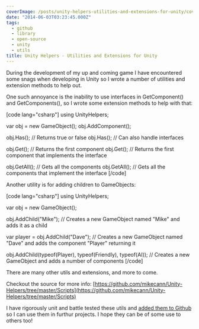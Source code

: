 ```yaml
---
coverImage: /posts/unity-helpers-utilities-and-extensions-for-unity/cover.jpg
date: "2014-06-03T03:23:45.000Z"
tags:
  - github
  - library
  - open-source
  - unity
  - utils
title: Unity Helpers - Utilities and Extensions for Unity
---
```


During the development of my up and coming game I have encountered some snags when developing in Unity so I wrote a number of utilities and extension methods to help out.

<!-- more -->

One such annoyance is the inability to use interfaces in GetComponent() and GetComponents(), so I wrote some extension methods to help with that:

[code lang="csharp"]
using UnityHelpers;

var obj = new GameObject();
obj.AddComponent<MyComponent>();

obj.Has<MyComponent>(); // Returns true or false
obj.Has<IMyComponent>(); // Can also handle interfaces

obj.Get<MyComponent>(); // Returns the first component
obj.Get<IMyComponent>(); // Returns the first component that implements the interface

obj.GetAll<MyComponent>(); // Gets all the components
obj.GetAll<IMyComponent>(); // Gets all the components that implement the interface
[/code]

Another utility is for adding children to GameObjects:

[code lang="csharp"]
using UnityHelpers;

var obj = new GameObject();

obj.AddChild(&quot;Mike&quot;); // Creates a new GameObject named &quot;Mike&quot; and adds it as a child

var player = obj.AddChild<Player>(&quot;Dave&quot;); // Creates a new GameObject named &quot;Dave&quot; and adds the component &quot;Player&quot; returning it

obj.AddChild(typeof(Player), typeof(Friendly), typeof(AI)); // Creates a new GameObject and adds a number of components
[/code]

There are many other utils and extensions, and more to come.

Checkout the source for more info: [https://github.com/mikecann/Unity-Helpers/tree/master/Scripts](https://github.com/mikecann/Unity-Helpers/tree/master/Scripts)

I have rigorously unit and battle tested these utils and [added them to Github](https://github.com/mikecann/Unity-Helpers) so I can use them in furthur projects. I hope they can be of some use to others too!
